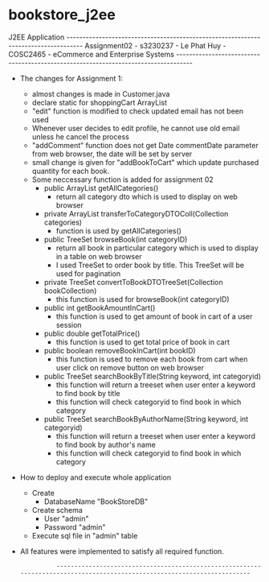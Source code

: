 # bookstore_j2ee
J2EE Application
										-----------------------------------------------------------------------------------
										Assignment02 - s3230237 - Le Phat Huy - COSC2465 - eCommerce and Enterprise Systems
										-----------------------------------------------------------------------------------

* The changes for Assignment 1:
	- almost changes is made in Customer.java
	- declare static for shoppingCart ArrayList
	- "edit" function is modified to check updated email has not been used
	- Whenever user decides to edit profile, he cannot use old email unless he cancel the process
	- "addComment" function does not get Date commentDate parameter from web browser, the date will be set by server
	- small change is given for "addBookToCart" which update purchased quantity for each book.
	- Some neccessary function is added for assignment 02
		- public ArrayList getAllCategories()
			+ return all category dto which is used to display on web browser
		- private ArrayList transferToCategoryDTOColl(Collection categories)
			+ function is used by getAllCategories()
		- public TreeSet browseBook(int categoryID)
			+ return all book in particular category which is used to display in a table on web browser
			+ I used TreeSet to order book by title. This TreeSet will be used for pagination
		- private TreeSet convertToBookDTOTreeSet(Collection bookCollection)
			+ this function is used for browseBook(int categoryID)
		- public int getBookAmountInCart()
			+ this function is used to get amount of book in cart of a user session
		- public double getTotalPrice()
			+ this function is used to get total price of book in cart
		- public boolean removeBookInCart(int bookID)
			+ this function is used to remove each book from cart when user click on remove button on web browser
		- public TreeSet searchBookByTitle(String keyword, int categoryid)
			+ this function will return a treeset when user enter a keyword to find book by title
			+ this function will check categoryid to find book in which category
		- public TreeSet searchBookByAuthorName(String keyword, int categoryid)
			+ this function will return a treeset when user enter a keyword to find book by author's name
			+ this function will check categoryid to find book in which category
			
* How to deploy and execute whole application
	- Create
		+ DatabaseName "BookStoreDB"
	- Create schema
		+ User			"admin"
		+ Password		"admin"
	- Execute sql file in "admin" table
	
* All features were implemented to satisfy all required function.

				-------------------------------------------------------------------------------------------------------------------------





